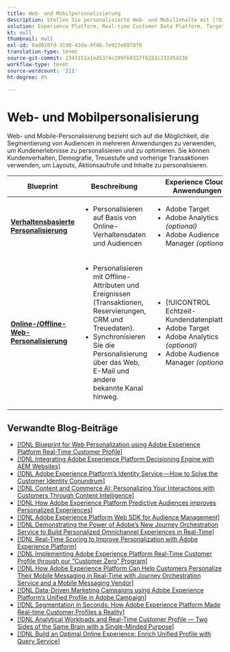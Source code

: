 ```yaml
---
title: Web- und Mobilpersonalisierung
description: Stellen Sie personalisierte Web- und Mobilinhalte mit [!UICONTROL Echtzeit-Kundendaten] bereit.
solution: Experience Platform, Real-time Customer Data Platform, Target, Audience Manager, Analytics, Experience Cloud Services
kt: null
thumbnail: null
exl-id: 8ad028fd-3190-42da-9f46-7e927e8878f8
translation-type: tm+mt
source-git-commit: 2343151a1ed5374c299fb9317f6282c232d5d23b
workflow-type: tm+mt
source-wordcount: '211'
ht-degree: 0%

---
```


# Web- und Mobilpersonalisierung

Web- und Mobile-Personalisierung bezieht sich auf die Möglichkeit, die Segmentierung von Audiencen in mehreren Anwendungen zu verwenden, um Kundenerlebnisse zu personalisieren und zu optimieren. Sie können Kundenverhalten, Demografie, Treuestufe und vorherige Transaktionen verwenden, um Layouts, Aktionsaufrufe und Inhalte zu personalisieren.

| Blueprint | Beschreibung | Experience Cloud-Anwendungen |
|---|---|---|
| **[Verhaltensbasierte Personalisierung](behavioral.md)** | <ul><li>Personalisieren auf Basis von Online-Verhaltensdaten und Audiencen</li></ul> | <ul><li>Adobe Target</li><li>Adobe Analytics *(optional)*</li><li>Adobe Audience Manager *(optional)*</li></ul> |
| **[Online-/Offline-Web-Personalisierung](online-offline.md)** | <ul><li>Personalisieren mit Offline-Attributen und Ereignissen (Transaktionen, Reservierungen, CRM und Treuedaten).</li><li>Synchronisieren Sie die Personalisierung über das Web, E-Mail und andere bekannte Kanal hinweg.</li></ul> | <ul><li>[!UICONTROL Echtzeit-Kundendatenplattform]</li><li>Adobe Target</li><li>Adobe Analytics *(optional)*</li><li>Adobe Audience Manager *(optional)*</li></ul> |

## Verwandte Blog-Beiträge

* [[!DNL Blueprint for Web Personalization using Adobe Experience Platform Real-Time Customer Profile]](https://medium.com/adobetech/blueprint-for-web-personalization-using-adobe-experience-platform-real-time-customer-profile-fef2ce7a4b2f)
* [[!DNL Integrating Adobe Experience Platform Decisioning Engine with AEM Websites]](https://jaeness.medium.com/integrating-adobe-experience-platform-decisioning-engine-with-aem-websites-9c222acd12e2)
* [[!DNL Adobe Experience Platform’s Identity Service — How to Solve the Customer Identity Conundrum]](https://medium.com/adobetech/adobe-experience-platforms-identity-service-how-to-solve-the-customer-identity-conundrum-f95e22d16ea9)
* [[!DNL Content and Commerce AI: Personalizing Your Interactions with Customers Through Content Intelligence]](https://medium.com/adobetech/content-and-commerce-ai-personalizing-your-interactions-with-customers-through-content-intelligence-dc182601deab)
* [[!DNL How Adobe Experience Platform Predictive Audiences improves Personalized Experiences]](https://medium.com/adobetech/how-adobe-experience-platform-predictive-audiences-improves-personalized-experiences-1f75a60cb7a3)
* [[!DNL Adobe Experience Platform Web SDK for Audience Management]](https://medium.com/adobetech/adobe-experience-platform-web-sdk-for-audience-management-751fa6d063bc)
* [[!DNL Demonstrating the Power of Adobe’s New Journey Orchestration Service to Build Personalized Omnichannel Experiences in Real-Time]](https://medium.com/adobetech/demonstrating-the-power-of-adobes-new-journey-orchestration-service-to-build-personalized-aa60d88cd34)
* [[!DNL Real-Time Scoring to Improve Personalization with Adobe Experience Platform]](https://medium.com/adobetech/real-time-scoring-to-improve-personalization-with-adobe-experience-platform-78d3a47406f7)
* [[!DNL Implementing Adobe Experience Platform Real-Time Customer Profile through our “Customer Zero” Program]](https://medium.com/adobetech/implementing-adobe-experience-platform-real-time-customer-profile-through-our-customer-zero-32e7cd952896)
* [[!DNL How Adobe Experience Platform Can Help Customers Personalize Their Mobile Messaging in Real-Time with Journey Orchestration Service and a Mobile Messaging Vendor]](https://medium.com/adobetech/how-adobe-experience-platform-helped-a-client-personalize-their-mobile-messaging-in-real-time-with-7d634aefa098)
* [[!DNL Data-Driven Marketing Campaigns using Adobe Experience Platform’s Unified Profile in Adobe Campaign]](https://medium.com/adobetech/data-driven-marketing-campaigns-using-adobe-experience-platforms-unified-profile-in-adobe-campaign-9d9a97e183c4)
* [[!DNL Segmentation in Seconds: How Adobe Experience Platform Made Real-time Customer Profiles a Reality]](https://medium.com/adobetech/segmentation-in-seconds-how-adobe-experience-platform-made-real-time-customer-profiles-a-reality-a7a8552b0847)
* [[!DNL Analytical Workloads and Real-Time Customer Profile — Two Sides of the Same Brain with a Single-Minded Purpose]](https://medium.com/adobetech/analytical-workloads-and-real-time-customer-profile-two-sides-of-the-same-brain-with-a-cdfac85ce8c1)
* [[!DNL Build an Optimal Online Experience: Enrich Unified Profile with Query Service]](https://medium.com/adobetech/build-an-optimal-online-experience-enrich-unified-profile-with-query-service-8027c196ab33)
